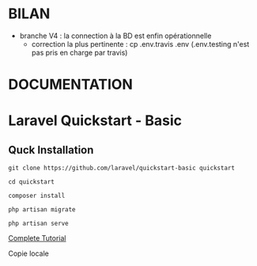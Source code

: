 # BILAN
 - branche V4 : la connection à la BD est enfin opérationnelle
   - correction la plus pertinente : cp .env.travis .env (.env.testing n'est pas pris en charge par travis)


# DOCUMENTATION
# Laravel Quickstart - Basic

## Quck Installation

    git clone https://github.com/laravel/quickstart-basic quickstart

    cd quickstart

    composer install

    php artisan migrate

    php artisan serve

[Complete Tutorial](https://laravel.com/docs/5.2/quickstart)

Copie locale
